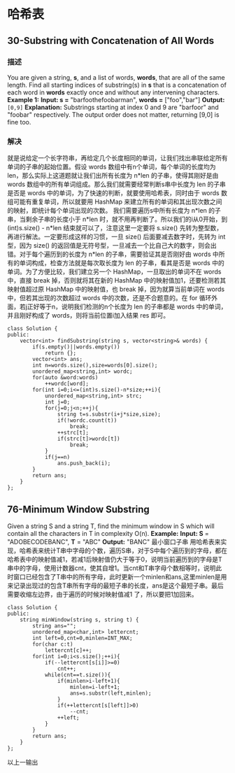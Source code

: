 # 哈希表
## 30-Substring with Concatenation of All Words
### 描述
You are given a string,  **s**, and a list of words,  **words**, that are all of the same length. Find all starting indices of substring(s) in  **s**  that is a concatenation of each word in  **words**  exactly once and without any intervening characters.
**Example 1:**
**Input:
  s =** "barfoothefoobarman",
 **words =** ["foo","bar"]
**Output:** `[0,9]`
**Explanation:** Substrings starting at index 0 and 9 are "barfoor" and "foobar" respectively.
The output order does not matter, returning [9,0] is fine too.
### 解决
就是说给定一个长字符串，再给定几个长度相同的单词，让我们找出串联给定所有单词的子串的起始位置。假设 words 数组中有n个单词，每个单词的长度均为 len，那么实际上这道题就让我们出所有长度为 n\*len 的子串，使得其刚好是由 words 数组中的所有单词组成。那么我们就需要经常判断s串中长度为 len 的子串是否是 words 中的单词，为了快速的判断，就要使用哈希表，同时由于 words 数组可能有重复单词，所以就要用 HashMap 来建立所有的单词和其出现次数之间的映射，即统计每个单词出现的次数。
我们需要遍历s中所有长度为 n\*len 的子串，当剩余子串的长度小于 n\*len 时，就不用再判断了。所以我们的i从0开始，到 (int)s.size() - n\*len 结束就可以了，注意这里一定要将 s.size() 先转为整型数，再进行解法。一定要形成这样的习惯，一旦 size() 后面要减去数字时，先转为 int 型，因为 size() 的返回值是无符号型，一旦减去一个比自己大的数字，则会出错。对于每个遍历到的长度为 n\*len 的子串，需要验证其是否刚好由 words 中所有的单词构成，检查方法就是每次取长度为 len 的子串，看其是否是 words 中的单词。为了方便比较，我们建立另一个 HashMap，一旦取出的单词不在 words 中，直接 break 掉，否则就将其在新的 HashMap 中的映射值加1，还要检测若其映射值超过原 HashMap 中的映射值，也 break 掉，因为就算当前单词在 words 中，但若其出现的次数超过 words 中的次数，还是不合题意的。在 for 循环外面，若j正好等于n，说明我们检测的n个长度为 len 的子串都是 words 中的单词，并且刚好构成了 words，则将当前位置i加入结果 res 即可。
```
class Solution {
public:
    vector<int> findSubstring(string s, vector<string>& words) {
        if(s.empty()||words.empty())
            return {};
        vector<int> ans;
        int n=words.size(),size=words[0].size();
        unordered_map<string,int> wordc;
        for(auto &word:words)
            ++wordc[word];
        for(int i=0;i<=(int)s.size()-n*size;++i){
            unordered_map<string,int> strc;
            int j=0;
            for(j=0;j<n;++j){
                string t=s.substr(i+j*size,size);
                if(!wordc.count(t))
                    break;
                ++strc[t];
                if(strc[t]>wordc[t])
                    break;
            }
            if(j==n)
                ans.push_back(i);
        }
        return ans;
    }
};
```
## 76-Minimum Window Substring
Given a string S and a string T, find the minimum window in S which will contain all the characters in T in complexity O(n).
**Example:**
**Input: S** = "ADOBECODEBANC", **T** = "ABC"
**Output:** "BANC"
最小窗口子串
用哈希表来实现，哈希表来统计T串中字母的个数，遍历S串，对于S中每个遍历到的字母，都在哈希表中的映射值减1，若减1后映射值仍大于等于0，说明当前遍历到的字母是T串中的字母，使用计数器cnt，使其自增1。当cnt和T串字母个数相等时，说明此时窗口已经包含了T串中的所有字母，此时更新一个minlen和ans,这里minlen是用来记录出现过的包含T串所有字母的最短子串的长度，ans是这个最短子串。最后需要收缩左边界，由于遍历的时候对映射值减1 了，所以要把1加回来。
```
class Solution {
public:
    string minWindow(string s, string t) {
        string ans="";
        unordered_map<char,int> lettercnt;
        int left=0,cnt=0,minlen=INT_MAX;
        for(char c:t)
            lettercnt[c]++;
        for(int i=0;i<s.size();++i){
            if(--lettercnt[s[i]]>=0)
                cnt++;
            while(cnt==t.size()){
                if(minlen>i-left+1){
                    minlen=i-left+1;
                    ans=s.substr(left,minlen);
                }
                if(++lettercnt[s[left]]>0)
                    --cnt;
                ++left;
            }
        }
        return ans;
    }
};
```
以上一输出

<!--stackedit_data:
eyJoaXN0b3J5IjpbLTEzNzMxMDI2ODUsLTg3NjcwODA2NywtMT
czMzE1MTg0XX0=
-->